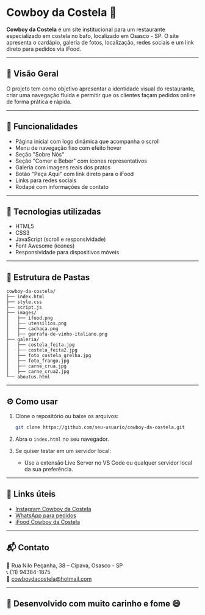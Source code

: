 # Cowboy da Costela 🍖

**Cowboy da Costela** é um site institucional para um restaurante especializado em costela no bafo, localizado em Osasco - SP. O site apresenta o cardápio, galeria de fotos, localização, redes sociais e um link direto para pedidos via iFood.

---

## 📸 Visão Geral

O projeto tem como objetivo apresentar a identidade visual do restaurante, criar uma navegação fluida e permitir que os clientes façam pedidos online de forma prática e rápida.

---

## 🚀 Funcionalidades

- Página inicial com logo dinâmica que acompanha o scroll
- Menu de navegação fixo com efeito hover
- Seção "Sobre Nós"
- Seção "Comer e Beber" com ícones representativos
- Galeria com imagens reais dos pratos
- Botão "Peça Aqui" com link direto para o iFood
- Links para redes sociais
- Rodapé com informações de contato

---

## 🧰 Tecnologias utilizadas

- HTML5
- CSS3
- JavaScript (scroll e responsividade)
- Font Awesome (ícones)
- Responsividade para dispositivos móveis

---

## 📁 Estrutura de Pastas

```
cowboy-da-costela/
├── index.html
├── style.css
├── script.js
├── images/
│   ├── ifood.png
│   ├── utensilios.png
│   ├── cachaca.png
│   ├── garrafa-de-vinho-italiano.png
├── galeria/
│   ├── costela_feita.jpg
│   ├── costela_feita2.jpg
│   ├── foto_costela_grelha.jpg
│   ├── foto_frango.jpg
│   ├── carne_crua.jpg
│   ├── carne_crua2.jpg
└── aboutus.html
```

---

## ⚙️ Como usar

1. Clone o repositório ou baixe os arquivos:
   ```bash
   git clone https://github.com/seu-usuario/cowboy-da-costela.git
   ```

2. Abra o `index.html` no seu navegador.

3. Se quiser testar em um servidor local:
   - Use a extensão Live Server no VS Code ou qualquer servidor local da sua preferência.

---

## 📌 Links úteis

- [Instagram Cowboy da Costela](https://www.instagram.com/cowboydacostelaloja/)
- [WhatsApp para pedidos](https://wa.me/5511943841875)
- [iFood Cowboy da Costela](https://www.ifood.com.br/delivery/osasco-sp/cowboy-da-costela-carnes-assadas-cipava/34653749-a3e8-4ba5-a919-1fc49aa7ad43)

---

## 📬 Contato

📍 Rua Nilo Peçanha, 38 – Cipava, Osasco - SP  
📞 (11) 94384-1875  
📧 cowboydacostela@hotmail.com  

---

## 🥩 Desenvolvido com muito carinho e fome 😄

